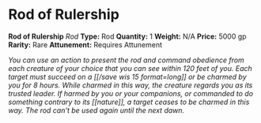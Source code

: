 # Rod of Rulership

**Rod of Rulership**
_Rod_
**Type:** Rod
**Quantity:** 1
**Weight:** N/A
**Price:** 5000 gp
**Rarity:** Rare
**Attunement:** Requires Attunement

*You can use an action to present the rod and command obedience from each creature of your choice that you can see within 120 feet of you. Each target must succeed on a [[/save wis 15 format=long]] or be charmed by you for 8 hours. While charmed in this way, the creature regards you as its trusted leader. If harmed by you or your companions, or commanded to do something contrary to its [[nature]], a target ceases to be charmed in this way. The rod can't be used again until the next dawn.*